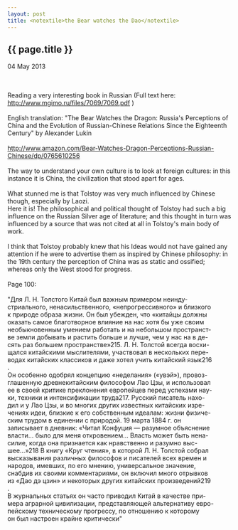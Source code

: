 ```yaml
---
layout: post
title: <notextile>the Bear watches the Dao</notextile>
---
```


{{ page.title }}
----------------

<p class="publish_date">
04 May 2013

</p>
<br><br>Reading a very interesting book in Russian (Full text here: <a class="ot-anchor" href="http://www.mgimo.ru/files/7069/7069.pdf" rel="nofollow">http://www.mgimo.ru/files/7069/7069.pdf</a> )<br><br>English translation: &quot;The Bear Watches the Dragon: Russia&#39;s Perceptions of China and the Evolution of Russian-Chinese Relations Since the Eighteenth Century&quot; by Alexander Lukin<br><br><a class="ot-anchor" href="http://www.amazon.com/Bear-Watches-Dragon-Perceptions-Russian-Chinese/dp/0765610256" rel="nofollow">http://www.amazon.com/Bear-Watches-Dragon-Perceptions-Russian-Chinese/dp/0765610256</a><br><br>The way to understand your own culture is to look at foreign cultures: in this instance it is China, the civilization that stood apart for ages.<br><br>What stunned me is that Tolstoy was very much influenced by Chinese though, especially by Laozi.<br>Here it is! The philosophical and political thought of Tolstoy had such a big influence on the Russian Silver age of literature; and this thought in turn was influenced by a source that was not cited at all in Tolstoy&#39;s main body of work.<br><br>I think that Tolstoy probably knew that his Ideas would not have gained any attention if he were to advertise them as inspired by Chinese philosophy: in the 19th century the perception of China was as static and ossified; whereas only the West stood for progress.<br><br>Page 100:<br><br>&quot;&#x414;&#x43B;&#x44F; &#x41B;. &#x41D;. &#x422;&#x43E;&#x43B;&#x441;&#x442;&#x43E;&#x433;&#x43E; &#x41A;&#x438;&#x442;&#x430;&#x439; &#x431;&#x44B;&#x43B; &#x432;&#x430;&#x436;&#x43D;&#x44B;&#x43C; &#x43F;&#x440;&#x438;&#x43C;&#x435;&#x440;&#x43E;&#x43C; &#x43D;&#x435;&#x438;&#x43D;&#x434;&#x443;-<br>&#x441;&#x442;&#x440;&#x438;&#x430;&#x43B;&#x44C;&#x43D;&#x43E;&#x433;&#x43E;, &#x43D;&#x435;&#x43D;&#x430;&#x441;&#x438;&#x43B;&#x44C;&#x441;&#x442;&#x432;&#x435;&#x43D;&#x43D;&#x43E;&#x433;&#x43E;, &laquo;&#x43D;&#x435;&#x43F;&#x440;&#x43E;&#x433;&#x440;&#x435;&#x441;&#x441;&#x438;&#x432;&#x43D;&#x43E;&#x433;&#x43E;&raquo; &#x438; &#x431;&#x43B;&#x438;&#x437;&#x43A;&#x43E;&#x433;&#x43E;&nbsp;<br>&#x43A; &#x43F;&#x440;&#x438;&#x440;&#x43E;&#x434;&#x435; &#x43E;&#x431;&#x440;&#x430;&#x437;&#x430; &#x436;&#x438;&#x437;&#x43D;&#x438;. &#x41E;&#x43D; &#x431;&#x44B;&#x43B; &#x443;&#x431;&#x435;&#x436;&#x434;&#x435;&#x43D;, &#x447;&#x442;&#x43E; &laquo;&#x43A;&#x438;&#x442;&#x430;&#x439;&#x446;&#x44B; &#x434;&#x43E;&#x43B;&#x436;&#x43D;&#x44B;&nbsp;<br>&#x43E;&#x43A;&#x430;&#x437;&#x430;&#x442;&#x44C; &#x441;&#x430;&#x43C;&#x43E;&#x435; &#x431;&#x43B;&#x430;&#x433;&#x43E;&#x442;&#x432;&#x43E;&#x440;&#x43D;&#x43E;&#x435; &#x432;&#x43B;&#x438;&#x44F;&#x43D;&#x438;&#x435; &#x43D;&#x430; &#x43D;&#x430;&#x441; &#x445;&#x43E;&#x442;&#x44F; &#x431;&#x44B; &#x443;&#x436;&#x435; &#x441;&#x432;&#x43E;&#x438;&#x43C;&nbsp;<br>&#x43D;&#x435;&#x43E;&#x431;&#x44B;&#x43A;&#x43D;&#x43E;&#x432;&#x435;&#x43D;&#x43D;&#x44B;&#x43C; &#x443;&#x43C;&#x435;&#x43D;&#x438;&#x435;&#x43C; &#x440;&#x430;&#x431;&#x43E;&#x442;&#x430;&#x442;&#x44C; &#x438; &#x43D;&#x430; &#x43D;&#x435;&#x431;&#x43E;&#x43B;&#x44C;&#x448;&#x43E;&#x43C; &#x43F;&#x440;&#x43E;&#x441;&#x442;&#x440;&#x430;&#x43D;&#x441;&#x442;-<br>&#x432;&#x435; &#x437;&#x435;&#x43C;&#x43B;&#x438; &#x434;&#x43E;&#x431;&#x44B;&#x432;&#x430;&#x442;&#x44C; &#x438; &#x440;&#x430;&#x441;&#x442;&#x438;&#x442;&#x44C; &#x431;&#x43E;&#x43B;&#x44C;&#x448;&#x435; &#x438; &#x43B;&#x443;&#x447;&#x448;&#x435;, &#x447;&#x435;&#x43C; &#x443; &#x43D;&#x430;&#x441; &#x43D;&#x430; &#x432; &#x434;&#x435;-<br>&#x441;&#x44F;&#x442;&#x44C; &#x440;&#x430;&#x437; &#x431;&#x43E;&#x43B;&#x44C;&#x448;&#x435;&#x43C; &#x43F;&#x440;&#x43E;&#x441;&#x442;&#x440;&#x430;&#x43D;&#x441;&#x442;&#x432;&#x435;&raquo;215. &#x41B;. &#x41D;. &#x422;&#x43E;&#x43B;&#x441;&#x442;&#x43E;&#x439; &#x432;&#x441;&#x435;&#x433;&#x434;&#x430; &#x432;&#x43E;&#x441;&#x445;&#x438;-<br>&#x449;&#x430;&#x43B;&#x441;&#x44F; &#x43A;&#x438;&#x442;&#x430;&#x439;&#x441;&#x43A;&#x438;&#x43C;&#x438; &#x43C;&#x44B;&#x441;&#x43B;&#x438;&#x442;&#x435;&#x43B;&#x44F;&#x43C;&#x438;, &#x443;&#x447;&#x430;&#x441;&#x442;&#x432;&#x43E;&#x432;&#x430;&#x43B; &#x432; &#x43D;&#x435;&#x441;&#x43A;&#x43E;&#x43B;&#x44C;&#x43A;&#x438;&#x445; &#x43F;&#x435;&#x440;&#x435;-<br>&#x432;&#x43E;&#x434;&#x430;&#x445; &#x43A;&#x438;&#x442;&#x430;&#x439;&#x441;&#x43A;&#x438;&#x445; &#x43A;&#x43B;&#x430;&#x441;&#x441;&#x438;&#x43A;&#x43E;&#x432; &#x438; &#x434;&#x430;&#x436;&#x435; &#x445;&#x43E;&#x442;&#x435;&#x43B; &#x443;&#x447;&#x438;&#x442;&#x44C; &#x43A;&#x438;&#x442;&#x430;&#x439;&#x441;&#x43A;&#x438;&#x439; &#x44F;&#x437;&#x44B;&#x43A;216<br>.&nbsp;<br>&#x41E;&#x43D; &#x43E;&#x441;&#x43E;&#x431;&#x435;&#x43D;&#x43D;&#x43E; &#x43E;&#x434;&#x43E;&#x431;&#x440;&#x44F;&#x43B; &#x43A;&#x43E;&#x43D;&#x446;&#x435;&#x43F;&#x446;&#x438;&#x44E; &laquo;&#x43D;&#x435;&#x434;&#x435;&#x43B;&#x430;&#x43D;&#x438;&#x44F;&raquo; (&laquo;&#x443;&#x432;&#x44D;&#x439;&raquo;), &#x43F;&#x440;&#x43E;&#x432;&#x43E;&#x437;-<br>&#x433;&#x43B;&#x430;&#x448;&#x435;&#x43D;&#x43D;&#x443;&#x44E; &#x434;&#x440;&#x435;&#x432;&#x43D;&#x435;&#x43A;&#x438;&#x442;&#x430;&#x439;&#x441;&#x43A;&#x438;&#x43C; &#x444;&#x438;&#x43B;&#x43E;&#x441;&#x43E;&#x444;&#x43E;&#x43C; &#x41B;&#x430;&#x43E; &#x426;&#x437;&#x44B;, &#x438; &#x438;&#x441;&#x43F;&#x43E;&#x43B;&#x44C;&#x437;&#x43E;&#x432;&#x430;&#x43B;&nbsp;<br>&#x435;&#x435; &#x432; &#x441;&#x432;&#x43E;&#x435;&#x439; &#x43A;&#x440;&#x438;&#x442;&#x438;&#x43A;&#x435; &#x43F;&#x440;&#x435;&#x43A;&#x43B;&#x43E;&#x43D;&#x435;&#x43D;&#x438;&#x44F; &#x435;&#x432;&#x440;&#x43E;&#x43F;&#x435;&#x439;&#x446;&#x435;&#x432; &#x43F;&#x435;&#x440;&#x435;&#x434; &#x443;&#x441;&#x43F;&#x435;&#x445;&#x430;&#x43C;&#x438; &#x43D;&#x430;&#x443;-<br>&#x43A;&#x438;, &#x442;&#x435;&#x445;&#x43D;&#x438;&#x43A;&#x438; &#x438; &#x438;&#x43D;&#x442;&#x435;&#x43D;&#x441;&#x438;&#x444;&#x438;&#x43A;&#x430;&#x446;&#x438;&#x438; &#x442;&#x440;&#x443;&#x434;&#x430;217. &#x420;&#x443;&#x441;&#x441;&#x43A;&#x438;&#x439; &#x43F;&#x438;&#x441;&#x430;&#x442;&#x435;&#x43B;&#x44C; &#x43D;&#x430;&#x445;&#x43E;-<br>&#x434;&#x438;&#x43B; &#x438; &#x443; &#x41B;&#x430;&#x43E; &#x426;&#x437;&#x44B;, &#x438; &#x432;&#x43E; &#x43C;&#x43D;&#x43E;&#x433;&#x438;&#x445; &#x434;&#x440;&#x443;&#x433;&#x438;&#x445; &#x438;&#x437;&#x432;&#x435;&#x441;&#x442;&#x43D;&#x44B;&#x445; &#x43A;&#x438;&#x442;&#x430;&#x439;&#x441;&#x43A;&#x438;&#x445; &#x438;&#x437;&#x440;&#x435;-<br>&#x447;&#x435;&#x43D;&#x438;&#x44F;&#x445; &#x438;&#x434;&#x435;&#x438;, &#x431;&#x43B;&#x438;&#x437;&#x43A;&#x438;&#x435; &#x43A; &#x435;&#x433;&#x43E; &#x441;&#x43E;&#x431;&#x441;&#x442;&#x432;&#x435;&#x43D;&#x43D;&#x44B;&#x43C; &#x438;&#x434;&#x435;&#x430;&#x43B;&#x430;&#x43C;: &#x436;&#x438;&#x437;&#x43D;&#x438; &#x444;&#x438;&#x437;&#x438;&#x447;&#x435;-<br>&#x441;&#x43A;&#x438;&#x43C; &#x442;&#x440;&#x443;&#x434;&#x43E;&#x43C; &#x432; &#x435;&#x434;&#x438;&#x43D;&#x435;&#x43D;&#x438;&#x438; &#x441; &#x43F;&#x440;&#x438;&#x440;&#x43E;&#x434;&#x43E;&#x439;. 19 &#x43C;&#x430;&#x440;&#x442;&#x430; 1884 &#x433;. &#x43E;&#x43D;&nbsp;<br>&#x437;&#x430;&#x43F;&#x438;&#x441;&#x44B;&#x432;&#x430;&#x435;&#x442; &#x432; &#x434;&#x43D;&#x435;&#x432;&#x43D;&#x438;&#x43A;: &laquo;&#x427;&#x438;&#x442;&#x430;&#x43B; &#x41A;&#x43E;&#x43D;&#x444;&#x443;&#x446;&#x438;&#x44F; &mdash; &#x440;&#x430;&#x437;&#x443;&#x43C;&#x43D;&#x43E;&#x435; &#x43E;&#x431;&#x44A;&#x44F;&#x441;&#x43D;&#x435;&#x43D;&#x438;&#x435;&nbsp;<br>&#x432;&#x43B;&#x430;&#x441;&#x442;&#x438;&hellip; &#x431;&#x44B;&#x43B;&#x43E; &#x434;&#x43B;&#x44F; &#x43C;&#x435;&#x43D;&#x44F; &#x43E;&#x442;&#x43A;&#x440;&#x43E;&#x432;&#x435;&#x43D;&#x438;&#x435;&#x43C;&hellip; &#x412;&#x43B;&#x430;&#x441;&#x442;&#x44C; &#x43C;&#x43E;&#x436;&#x435;&#x442; &#x431;&#x44B;&#x442;&#x44C; &#x43D;&#x435;&#x43D;&#x430;-<br>&#x441;&#x438;&#x43B;&#x438;&#x435;, &#x43A;&#x43E;&#x433;&#x434;&#x430; &#x43E;&#x43D;&#x430; &#x43F;&#x440;&#x438;&#x437;&#x43D;&#x430;&#x435;&#x442;&#x441;&#x44F; &#x43A;&#x430;&#x43A; &#x43D;&#x440;&#x430;&#x432;&#x441;&#x442;&#x432;&#x435;&#x43D;&#x43D;&#x43E; &#x438; &#x440;&#x430;&#x437;&#x443;&#x43C;&#x43D;&#x43E; &#x432;&#x44B;&#x441;-<br>&#x448;&#x435;&#x435;&hellip;&raquo;218 &#x412; &#x43A;&#x43D;&#x438;&#x433;&#x443; &laquo;&#x41A;&#x440;&#x443;&#x433; &#x447;&#x442;&#x435;&#x43D;&#x438;&#x44F;&raquo;, &#x432; &#x43A;&#x43E;&#x442;&#x43E;&#x440;&#x43E;&#x439; &#x41B;. &#x41D;. &#x422;&#x43E;&#x43B;&#x441;&#x442;&#x43E;&#x439; &#x441;&#x43E;&#x431;&#x440;&#x430;&#x43B;&nbsp;<br>&#x432;&#x44B;&#x441;&#x43A;&#x430;&#x437;&#x44B;&#x432;&#x430;&#x43D;&#x438;&#x44F; &#x440;&#x430;&#x437;&#x43B;&#x438;&#x447;&#x43D;&#x44B;&#x445; &#x444;&#x438;&#x43B;&#x43E;&#x441;&#x43E;&#x444;&#x43E;&#x432; &#x438; &#x43F;&#x438;&#x441;&#x430;&#x442;&#x435;&#x43B;&#x435;&#x439; &#x432;&#x441;&#x435;&#x445; &#x432;&#x440;&#x435;&#x43C;&#x435;&#x43D; &#x438;&nbsp;<br>&#x43D;&#x430;&#x440;&#x43E;&#x434;&#x43E;&#x432;, &#x438;&#x43C;&#x435;&#x432;&#x448;&#x438;&#x445;, &#x43F;&#x43E; &#x435;&#x433;&#x43E; &#x43C;&#x43D;&#x435;&#x43D;&#x438;&#x44E;, &#x443;&#x43D;&#x438;&#x432;&#x435;&#x440;&#x441;&#x430;&#x43B;&#x44C;&#x43D;&#x43E;&#x435; &#x437;&#x43D;&#x430;&#x447;&#x435;&#x43D;&#x438;&#x435;,&nbsp;<br>&#x441;&#x43D;&#x430;&#x431;&#x434;&#x438;&#x432; &#x438;&#x445; &#x441;&#x432;&#x43E;&#x438;&#x43C;&#x438; &#x43A;&#x43E;&#x43C;&#x43C;&#x435;&#x43D;&#x442;&#x430;&#x440;&#x438;&#x44F;&#x43C;&#x438;, &#x43E;&#x43D; &#x432;&#x43A;&#x43B;&#x44E;&#x447;&#x438;&#x43B; &#x43C;&#x43D;&#x43E;&#x433;&#x43E; &#x43E;&#x442;&#x440;&#x44B;&#x432;&#x43A;&#x43E;&#x432;&nbsp;<br>&#x438;&#x437; &laquo;&#x414;&#x430;&#x43E; &#x434;&#x44D; &#x446;&#x437;&#x438;&#x43D;&raquo; &#x438; &#x43D;&#x435;&#x43A;&#x43E;&#x442;&#x43E;&#x440;&#x44B;&#x445; &#x434;&#x440;&#x443;&#x433;&#x438;&#x445; &#x43A;&#x438;&#x442;&#x430;&#x439;&#x441;&#x43A;&#x438;&#x445; &#x43F;&#x440;&#x43E;&#x438;&#x437;&#x432;&#x435;&#x434;&#x435;&#x43D;&#x438;&#x439;219<br>.&nbsp;<br>&#x412; &#x436;&#x443;&#x440;&#x43D;&#x430;&#x43B;&#x44C;&#x43D;&#x44B;&#x445; &#x441;&#x442;&#x430;&#x442;&#x44C;&#x44F;&#x445; &#x43E;&#x43D; &#x447;&#x430;&#x441;&#x442;&#x43E; &#x43F;&#x440;&#x438;&#x432;&#x43E;&#x434;&#x438;&#x43B; &#x41A;&#x438;&#x442;&#x430;&#x439; &#x432; &#x43A;&#x430;&#x447;&#x435;&#x441;&#x442;&#x432;&#x435; &#x43F;&#x440;&#x438;-<br>&#x43C;&#x435;&#x440;&#x430; &#x430;&#x433;&#x440;&#x430;&#x440;&#x43D;&#x43E;&#x439; &#x446;&#x438;&#x432;&#x438;&#x43B;&#x438;&#x437;&#x430;&#x446;&#x438;&#x438;, &#x43F;&#x440;&#x435;&#x434;&#x441;&#x442;&#x430;&#x432;&#x43B;&#x44F;&#x44E;&#x449;&#x435;&#x439; &#x430;&#x43B;&#x44C;&#x442;&#x435;&#x440;&#x43D;&#x430;&#x442;&#x438;&#x432;&#x443; &#x435;&#x432;&#x440;&#x43E;-<br>&#x43F;&#x435;&#x439;&#x441;&#x43A;&#x43E;&#x43C;&#x443; &#x442;&#x435;&#x445;&#x43D;&#x438;&#x447;&#x435;&#x441;&#x43A;&#x43E;&#x43C;&#x443; &#x43F;&#x440;&#x43E;&#x433;&#x440;&#x435;&#x441;&#x441;&#x443;, &#x43F;&#x43E; &#x43E;&#x442;&#x43D;&#x43E;&#x448;&#x435;&#x43D;&#x438;&#x44E; &#x43A; &#x43A;&#x43E;&#x442;&#x43E;&#x440;&#x43E;&#x43C;&#x443;&nbsp;<br>&#x43E;&#x43D; &#x431;&#x44B;&#x43B; &#x43D;&#x430;&#x441;&#x442;&#x440;&#x43E;&#x435;&#x43D; &#x43A;&#x440;&#x430;&#x439;&#x43D;&#x435; &#x43A;&#x440;&#x438;&#x442;&#x438;&#x447;&#x435;&#x441;&#x43A;&#x438;&quot;
